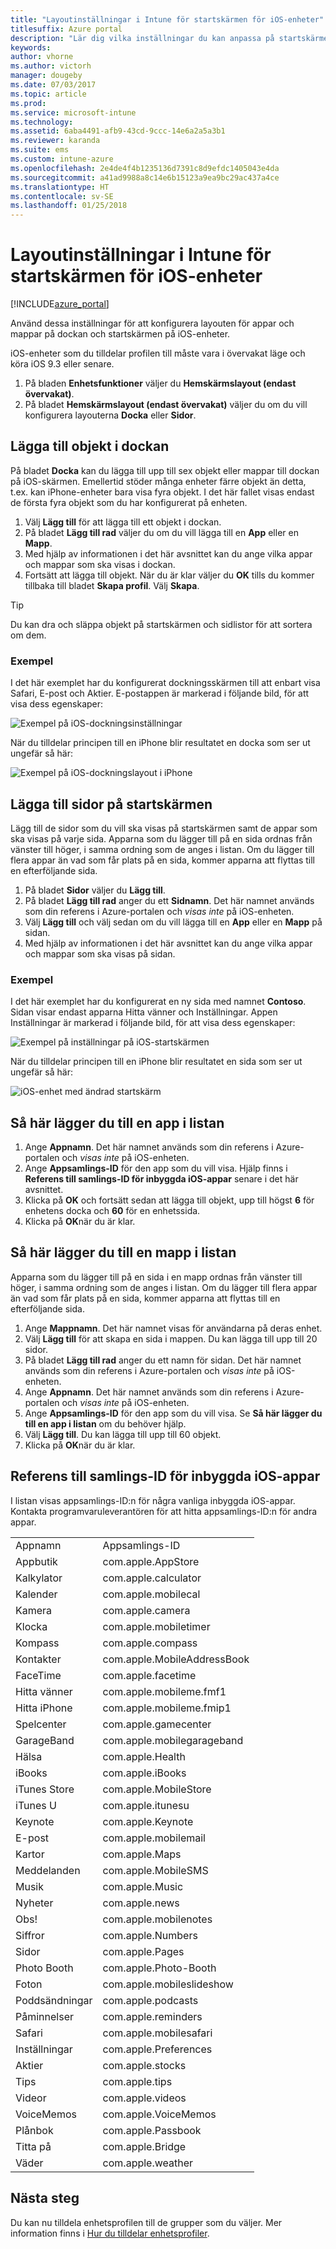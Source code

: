 ```yaml
---
title: "Layoutinställningar i Intune för startskärmen för iOS-enheter"
titlesuffix: Azure portal
description: "Lär dig vilka inställningar du kan anpassa på startskärmen och dockan på iOS-enheter.”"
keywords: 
author: vhorne
ms.author: victorh
manager: dougeby
ms.date: 07/03/2017
ms.topic: article
ms.prod: 
ms.service: microsoft-intune
ms.technology: 
ms.assetid: 6aba4491-afb9-43cd-9ccc-14e6a2a5a3b1
ms.reviewer: karanda
ms.suite: ems
ms.custom: intune-azure
ms.openlocfilehash: 2e4de4f4b1235136d7391c8d9efdc1405043e4da
ms.sourcegitcommit: a41ad9988a8c14e6b15123a9ea9bc29ac437a4ce
ms.translationtype: HT
ms.contentlocale: sv-SE
ms.lasthandoff: 01/25/2018
---
```

# <a name="intune-home-screen-layout-settings-for-ios-devices"></a>Layoutinställningar i Intune för startskärmen för iOS-enheter

[!INCLUDE[azure_portal](./includes/azure_portal.md)]

Använd dessa inställningar för att konfigurera layouten för appar och mappar på dockan och startskärmen på iOS-enheter.

iOS-enheter som du tilldelar profilen till måste vara i övervakat läge och köra iOS 9.3 eller senare.

1. På bladen **Enhetsfunktioner** väljer du **Hemskärmslayout (endast övervakat)**.
2. På bladet **Hemskärmslayout (endast övervakat)** väljer du om du vill konfigurera layouterna **Docka** eller **Sidor**.

## <a name="add-items-to-the-dock"></a>Lägga till objekt i dockan

På bladet **Docka** kan du lägga till upp till sex objekt eller mappar till dockan på iOS-skärmen. Emellertid stöder många enheter färre objekt än detta, t.ex. kan iPhone-enheter bara visa fyra objekt. I det här fallet visas endast de första fyra objekt som du har konfigurerat på enheten.

1. Välj **Lägg till** för att lägga till ett objekt i dockan.
2. På bladet **Lägg till rad** väljer du om du vill lägga till en **App** eller en **Mapp**.
3. Med hjälp av informationen i det här avsnittet kan du ange vilka appar och mappar som ska visas i dockan.
4. Fortsätt att lägga till objekt. När du är klar väljer du **OK** tills du kommer tillbaka till bladet **Skapa profil**. Välj **Skapa**.

>[!TIP]
> Du kan dra och släppa objekt på startskärmen och sidlistor för att sortera om dem. 

### <a name="example"></a>Exempel

I det här exemplet har du konfigurerat dockningsskärmen till att enbart visa Safari, E-post och Aktier. E-postappen är markerad i följande bild, för att visa dess egenskaper:

![Exempel på iOS-dockningsinställningar](http://i.imgur.com/FfFiUcP.png)

När du tilldelar principen till en iPhone blir resultatet en docka som ser ut ungefär så här:

![Exempel på iOS-dockningslayout i iPhone](http://i.imgur.com/bAgCe8F.png)

## <a name="add-home-screen-pages"></a>Lägga till sidor på startskärmen

Lägg till de sidor som du vill ska visas på startskärmen samt de appar som ska visas på varje sida. Apparna som du lägger till på en sida ordnas från vänster till höger, i samma ordning som de anges i listan. Om du lägger till flera appar än vad som får plats på en sida, kommer apparna att flyttas till en efterföljande sida.


1. På bladet **Sidor** väljer du **Lägg till**.
2. På bladet **Lägg till rad** anger du ett **Sidnamn**. Det här namnet används som din referens i Azure-portalen och *visas inte* på iOS-enheten.
3. Välj **Lägg till** och välj sedan om du vill lägga till en **App** eller en **Mapp** på sidan.
4. Med hjälp av informationen i det här avsnittet kan du ange vilka appar och mappar som ska visas på sidan.

### <a name="example"></a>Exempel

I det här exemplet har du konfigurerat en ny sida med namnet **Contoso**. Sidan visar endast apparna Hitta vänner och Inställningar. Appen Inställningar är markerad i följande bild, för att visa dess egenskaper:

![Exempel på inställningar på iOS-startskärmen](http://i.imgur.com/Jc2OxyX.png)

När du tilldelar principen till en iPhone blir resultatet en sida som ser ut ungefär så här:

![iOS-enhet med ändrad startskärm](http://i.imgur.com/Bd37PHa.png)

## <a name="how-to-add-an-app-to-the-list"></a>Så här lägger du till en app i listan

1. Ange **Appnamn**. Det här namnet används som din referens i Azure-portalen och *visas inte* på iOS-enheten.
2. Ange **Appsamlings-ID** för den app som du vill visa. Hjälp finns i **Referens till samlings-ID för inbyggda iOS-appar** senare i det här avsnittet.
3. Klicka på **OK** och fortsätt sedan att lägga till objekt, upp till högst **6** för enhetens docka och **60** för en enhetssida.
4. Klicka på **OK**när du är klar.

## <a name="how-to-add-a-folder-to-the-list"></a>Så här lägger du till en mapp i listan

Apparna som du lägger till på en sida i en mapp ordnas från vänster till höger, i samma ordning som de anges i listan. Om du lägger till flera appar än vad som får plats på en sida, kommer apparna att flyttas till en efterföljande sida.

1. Ange **Mappnamn**. Det här namnet visas för användarna på deras enhet.
2. Välj **Lägg till** för att skapa en sida i mappen. Du kan lägga till upp till 20 sidor.
3. På bladet **Lägg till rad** anger du ett namn för sidan. Det här namnet används som din referens i Azure-portalen och *visas inte* på iOS-enheten.
3. Ange **Appnamn**. Det här namnet används som din referens i Azure-portalen och *visas inte* på iOS-enheten.
2. Ange **Appsamlings-ID** för den app som du vill visa. Se **Så här lägger du till en app i listan** om du behöver hjälp.
3. Välj **Lägg till**. Du kan lägga till upp till 60 objekt.
4. Klicka på **OK**när du är klar.


## <a name="bundle-id-reference-for-built-in-ios-apps"></a>Referens till samlings-ID för inbyggda iOS-appar

I listan visas appsamlings-ID:n för några vanliga inbyggda iOS-appar. Kontakta programvaruleverantören för att hitta appsamlings-ID:n för andra appar. 

|||
|-|-|
|Appnamn|Appsamlings-ID|
|Appbutik|com.apple.AppStore|
|Kalkylator|com.apple.calculator|
|Kalender|com.apple.mobilecal|
|Kamera|com.apple.camera|
|Klocka|com.apple.mobiletimer|
|Kompass|com.apple.compass|
|Kontakter|com.apple.MobileAddressBook|
|FaceTime|com.apple.facetime|
|Hitta vänner|com.apple.mobileme.fmf1|
|Hitta iPhone|com.apple.mobileme.fmip1|
|Spelcenter|com.apple.gamecenter|
|GarageBand|com.apple.mobilegarageband|
|Hälsa|com.apple.Health|
|iBooks|com.apple.iBooks|
|iTunes Store|com.apple.MobileStore|
|iTunes U|com.apple.itunesu|
|Keynote|com.apple.Keynote|
|E-post|com.apple.mobilemail|
|Kartor|com.apple.Maps|
|Meddelanden|com.apple.MobileSMS|
|Musik|com.apple.Music|
|Nyheter|com.apple.news|
|Obs!|com.apple.mobilenotes|
|Siffror|com.apple.Numbers|
|Sidor|com.apple.Pages|
|Photo Booth|com.apple.Photo-Booth|
|Foton|com.apple.mobileslideshow|
|Poddsändningar|com.apple.podcasts|
|Påminnelser|com.apple.reminders|
|Safari|com.apple.mobilesafari|
|Inställningar|com.apple.Preferences|
|Aktier|com.apple.stocks|
|Tips|com.apple.tips|
|Videor|com.apple.videos|
|VoiceMemos|com.apple.VoiceMemos|
|Plånbok|com.apple.Passbook|
|Titta på|com.apple.Bridge|
|Väder|com.apple.weather|


## <a name="next-steps"></a>Nästa steg

Du kan nu tilldela enhetsprofilen till de grupper som du väljer. Mer information finns i [Hur du tilldelar enhetsprofiler](device-profile-assign.md).
